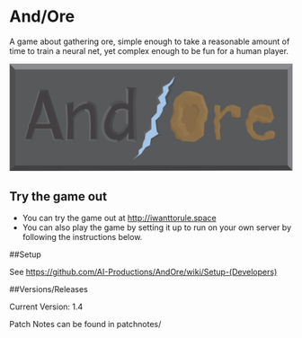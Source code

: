 # And/Ore
A game about gathering ore, simple enough to take a reasonable amount of time to train a neural net, yet complex enough to be fun for a human player.

![AndOre Logo](https://raw.githubusercontent.com/AI-Productions/AndOre/unstable/AndOre-Logo-Lossy.png)

## Try the game out
* You can try the game out at http://iwanttorule.space
* You can also play the game by setting it up to run on your own server by following the instructions below.

##Setup

See https://github.com/AI-Productions/AndOre/wiki/Setup-(Developers)
    
##Versions/Releases

Current Version: 1.4

Patch Notes can be found in patchnotes/

